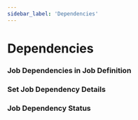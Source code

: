 ```yaml
---
sidebar_label: 'Dependencies'
---
```


# Dependencies

<!--
![](../static/imgbasic/Picture21.png)
-->

### Job Dependencies in Job Definition

<!--
![](../static/imgbasic/sm-daily-job-dependency.png)
-->

### Set Job Dependency Details

<!--
![](../static/imgbasic/sm-job-dependency-details-set.png)
-->

### Job Dependency Status

<!--
![](../static/imgbasic/sm-job-dependency-status.png)
-->